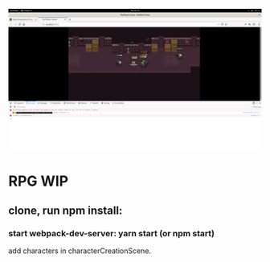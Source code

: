 ![Quick Screenshot](./src/assets/screenshot.png?raw=true "Quick Screenshot")

# RPG WIP
## clone, run npm install:
### start webpack-dev-server: yarn start (or npm start)
add characters in characterCreationScene.
